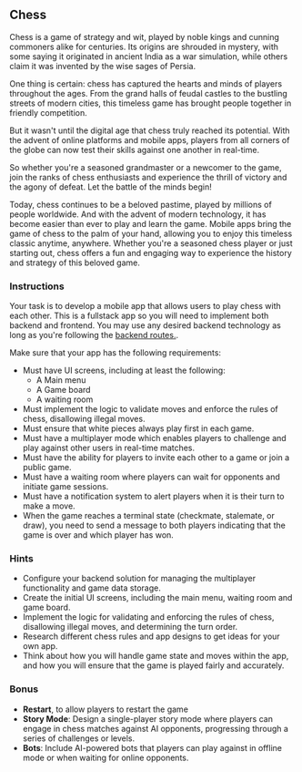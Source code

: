 ## Chess

Chess is a game of strategy and wit, played by noble kings and cunning commoners alike for centuries. Its origins are shrouded in mystery, with some saying it originated in ancient India as a war simulation, while others claim it was invented by the wise sages of Persia.

One thing is certain: chess has captured the hearts and minds of players throughout the ages. From the grand halls of feudal castles to the bustling streets of modern cities, this timeless game has brought people together in friendly competition.

But it wasn't until the digital age that chess truly reached its potential. With the advent of online platforms and mobile apps, players from all corners of the globe can now test their skills against one another in real-time.

So whether you're a seasoned grandmaster or a newcomer to the game, join the ranks of chess enthusiasts and experience the thrill of victory and the agony of defeat. Let the battle of the minds begin!

Today, chess continues to be a beloved pastime, played by millions of people worldwide. And with the advent of modern technology, it has become easier than ever to play and learn the game. Mobile apps bring the game of chess to the palm of your hand, allowing you to enjoy this timeless classic anytime, anywhere. Whether you're a seasoned chess player or just starting out, chess offers a fun and engaging way to experience the history and strategy of this beloved game.

### Instructions

Your task is to develop a mobile app that allows users to play chess with each other. This is a fullstack app so you will need to implement both backend and frontend. You may use any desired backend technology as long as you're following the [backend routes.](https://github.com/alem-01/chess).

Make sure that your app has the following requirements:

- Must have UI screens, including at least the following:
  - A Main menu
  - A Game board
  - A waiting room
- Must implement the logic to validate moves and enforce the rules of chess, disallowing illegal moves.
- Must ensure that white pieces always play first in each game.
- Must have a multiplayer mode which enables players to challenge and play against other users in real-time matches.
- Must have the ability for players to invite each other to a game or join a public game.
- Must have a waiting room where players can wait for opponents and initiate game sessions.
- Must have a notification system to alert players when it is their turn to make a move.
- When the game reaches a terminal state (checkmate, stalemate, or draw), you need to send a message to both players indicating that the game is over and which player has won.

### Hints

- Configure your backend solution for managing the multiplayer functionality and game data storage.
- Create the initial UI screens, including the main menu, waiting room and game board.
- Implement the logic for validating and enforcing the rules of chess, disallowing illegal moves, and determining the turn order.
- Research different chess rules and app designs to get ideas for your own app.
- Think about how you will handle game state and moves within the app, and how you will ensure that the game is played fairly and accurately.

### Bonus

- **Restart**, to allow players to restart the game
- **Story Mode**: Design a single-player story mode where players can engage in chess matches against AI opponents, progressing through a series of challenges or levels.
- **Bots**: Include AI-powered bots that players can play against in offline mode or when waiting for online opponents.
